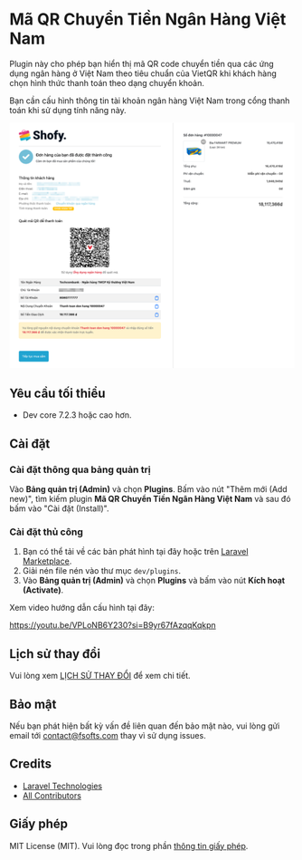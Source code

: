 # Mã QR Chuyển Tiền Ngân Hàng Việt Nam

Plugin này cho phép bạn hiển thị mã QR code chuyển tiền qua các ứng dụng
ngân hàng ở Việt Nam theo tiêu chuẩn của VietQR khi khách hàng chọn hình
thức thanh toán theo dạng chuyển khoản.

Bạn cần cấu hình thông tin tài khoản ngân hàng Việt Nam trong cổng
thanh toán khi sử dụng tính năng này.

![](./screenshot-demo.png)

## Yêu cầu tối thiểu

-   Dev core 7.2.3 hoặc cao hơn.

## Cài đặt

### Cài đặt thông qua bảng quản trị

Vào **Bảng quản trị (Admin)** và chọn **Plugins**. Bấm vào nút "Thêm mới (Add new)", tìm kiếm plugin **Mã QR Chuyển Tiền Ngân Hàng Việt Nam** và sau đó bấm vào "Cài đặt (Install)".

### Cài đặt thủ công

1. Bạn có thể tải về các bản phát hình tại đây hoặc trên [Laravel Marketplace](https://marketplace.fsofts.com/products/dev/vietnam-bank-qr).
2. Giải nén file nén vào thư mục `dev/plugins`.
3. Vào **Bảng quản trị (Admin)** và chọn **Plugins** và bấm vào nút **Kích hoạt (Activate)**.

Xem video hướng dẫn cấu hình tại đây:

https://youtu.be/VPLoNB6Y230?si=B9yr67fAzqqKqkpn

## Lịch sử thay đổi

Vui lòng xem [LỊCH SỬ THAY ĐỔI](CHANGELOG.md) để xem chi tiết.

## Bảo mật

Nếu bạn phát hiện bất kỳ vấn đề liên quan đến bảo mật nào, vui lòng gửi email tới contact@fsofts.com thay vì sử dụng issues.

## Credits

-   [Laravel Technologies](https://github.com/vswb)
-   [All Contributors](../../contributors)

## Giấy phép

MIT License (MIT). Vui lòng đọc trong phần [thông tin giấy phép](LICENSE).
